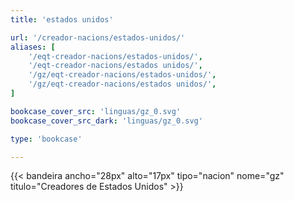```yaml
---
title: 'estados unidos'

url: '/creador-nacions/estados-unidos/'
aliases: [
    '/eqt-creador-nacions/estados-unidos/',
    '/eqt-creador-nacions/estados unidos/',
    '/gz/eqt-creador-nacions/estados-unidos/',
    '/gz/eqt-creador-nacions/estados unidos/',
]

bookcase_cover_src: 'linguas/gz_0.svg'
bookcase_cover_src_dark: 'linguas/gz_0.svg'

type: 'bookcase'

---
```

{{< bandeira ancho="28px" alto="17px" tipo="nacion" nome="gz" titulo="Creadores de Estados Unidos" >}}
